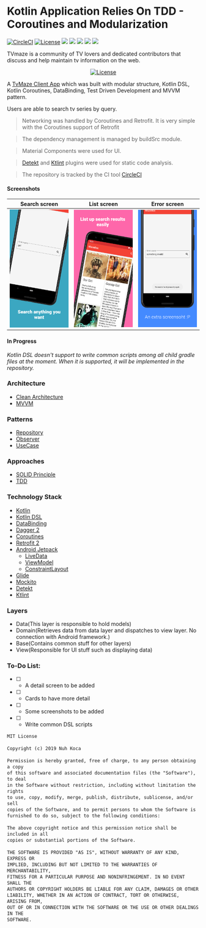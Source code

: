 # Kotlin Application Relies On TDD - Coroutines and Modularization

[![CircleCI](https://circleci.com/gh/nuhkoca/kotlin-modular-tdd-coroutines-mvvm/tree/master.svg?style=svg)](https://circleci.com/gh/nuhkoca/kotlin-modular-tdd-coroutines-mvvm/tree/master)
<a href="https://opensource.org/licenses/MIT"><img alt="License" src="https://img.shields.io/badge/License-MIT-blue.svg"/></a>
![](https://img.shields.io/github/languages/count/nuhkoca/kotlin-modular-tdd-coroutines-mvvm.svg)
![](https://img.shields.io/github/repo-size/nuhkoca/kotlin-modular-tdd-coroutines-mvvm.svg)
![](https://img.shields.io/github/last-commit/nuhkoca/kotlin-modular-tdd-coroutines-mvvm.svg)
![](https://img.shields.io/github/followers/nuhkoca.svg?style=social)
![](https://img.shields.io/github/stars/nuhkoca/kotlin-modular-tdd-coroutines-mvvm.svg?style=social)

TVmaze is a community of TV lovers and dedicated contributors that discuss and help maintain tv information on the web.

<p align="center">
  <a href="https://www.tvmaze.com/api"><img alt="License" src="https://static.tvmaze.com/images/api/tvm_api.png"/></a>
</p>

A [TvMaze Client App](https://www.tvmaze.com/) which was built with modular structure, Kotlin DSL, Kotlin Coroutines, DataBinding, Test Driven Development and MVVM pattern.

Users are able to search tv series by query.

>Networking was handled by Coroutines and Retrofit. It is very simple with the Coroutines support of Retrofit

>The dependency management is managed by buildSrc module.

>Material Components were used for UI.

>[Detekt](https://github.com/arturbosch/detekt) and [Ktlint](https://github.com/JLLeitschuh/ktlint-gradle) plugins were used for static code analysis.

>The repository is tracked by the CI tool [CircleCI](https://circleci.com/)

#### Screenshots


| Search screen | List screen | Error screen
|:----------------:|:---------------: |:---------------:
| <img src="art/search.png" width="300"/>  | <img src="art/list.png" width="300"/>  | <img src="art/error.png" width="300"/>


#### In Progress
*Kotlin DSL doesn't support to write common scripts among all child gradle files at the moment. When it is supported, it will be implemented in the repository.*

### Architecture
* [Clean Architecture](https://www.amazon.com/Clean-Architecture-Craftsmans-Software-Structure/dp/0134494164)
* [MVVM](https://www.raywenderlich.com/8984-mvvm-on-android)

### Patterns
* [Repository](https://developer.android.com/jetpack/docs/guide)
* [Observer](https://code.tutsplus.com/tutorials/android-design-patterns-the-observer-pattern--cms-28963)
* [UseCase](https://caminao.blog/how-to-implement-symbolic-representations/patterns/functional-patterns/use-case-patterns/)

### Approaches
* [SOLID Principle](https://itnext.io/solid-principles-explanation-and-examples-715b975dcad4?gi=79443348411d)
* [TDD](https://technologyconversations.com/2013/12/20/test-driven-development-tdd-example-walkthrough/)

### Technology Stack
* [Kotlin](https://kotlinlang.org/)
* [Kotlin DSL](https://docs.gradle.org/current/userguide/kotlin_dsl.html)
* [DataBinding](https://developer.android.com/topic/libraries/data-binding)
* [Dagger 2](https://github.com/google/dagger)
* [Coroutines](https://kotlinlang.org/docs/reference/coroutines-overview.html)
* [Retrofit 2](https://square.github.io/retrofit/)
* [Android Jetpack](https://developer.android.com/jetpack)
  * [LiveData](https://developer.android.com/topic/libraries/architecture/livedata)
  * [ViewModel](https://developer.android.com/topic/libraries/architecture/viewmodel)
  * [ConstraintLayout](https://developer.android.com/training/constraint-layout)
* [Glide](https://github.com/bumptech/glide)
* [Mockito](https://site.mockito.org/)
* [Detekt](https://github.com/arturbosch/detekt)
* [Ktlint](https://github.com/JLLeitschuh/ktlint-gradle)

### Layers
* Data(This layer is responsible to hold models)
* Domain(Retrieves data from data layer and dispatches to view layer. No connection with Android framework.)
* Base(Contains common stuff for other layers)
* View(Responsible for UI stuff such as displaying data)

### To-Do List:
- [ ] - A detail screen to be added
- [ ] - Cards to have more detail
- [ ] - Some screenshots to be added
- [ ] - Write common DSL scripts

```
MIT License

Copyright (c) 2019 Nuh Koca

Permission is hereby granted, free of charge, to any person obtaining a copy
of this software and associated documentation files (the "Software"), to deal
in the Software without restriction, including without limitation the rights
to use, copy, modify, merge, publish, distribute, sublicense, and/or sell
copies of the Software, and to permit persons to whom the Software is
furnished to do so, subject to the following conditions:

The above copyright notice and this permission notice shall be included in all
copies or substantial portions of the Software.

THE SOFTWARE IS PROVIDED "AS IS", WITHOUT WARRANTY OF ANY KIND, EXPRESS OR
IMPLIED, INCLUDING BUT NOT LIMITED TO THE WARRANTIES OF MERCHANTABILITY,
FITNESS FOR A PARTICULAR PURPOSE AND NONINFRINGEMENT. IN NO EVENT SHALL THE
AUTHORS OR COPYRIGHT HOLDERS BE LIABLE FOR ANY CLAIM, DAMAGES OR OTHER
LIABILITY, WHETHER IN AN ACTION OF CONTRACT, TORT OR OTHERWISE, ARISING FROM,
OUT OF OR IN CONNECTION WITH THE SOFTWARE OR THE USE OR OTHER DEALINGS IN THE
SOFTWARE.
```
